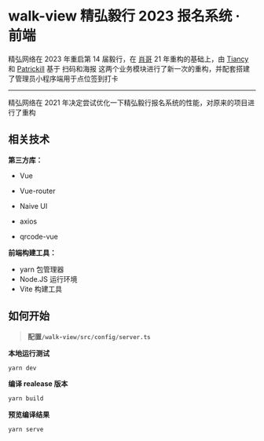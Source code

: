 # walk-view 精弘毅行 2023 报名系统 · 前端

精弘网络在 2023 年重启第 14 届毅行，在 [肖哥](https://github.com/lixiao189) 21 年重构的基础上，由  [Tiancy](https://github.com/Tianci-King) 和 [Patrickill](https://github.com/Patrickill) 基于 扫码和海报 这两个业务模块进行了新一次的重构，并配套搭建了管理员小程序端用于点位签到打卡

---

精弘网络在 2021 年决定尝试优化一下精弘毅行报名系统的性能，对原来的项目进行了重构



## 相关技术

**第三方库：**

- Vue

- Vue-router

- Naive UI

- axios

- qrcode-vue

**前端构建工具：**

- yarn 包管理器
- Node.JS 运行环境
- Vite 构建工具



## 如何开始

> **配置`/walk-view/src/config/server.ts`**

**本地运行测试**

```bash
yarn dev
```

**编译 realease 版本**

```bash
yarn build
```

**预览编译结果**

```bash
yarn serve
```

